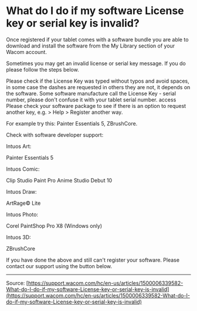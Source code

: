 # What do I do if my software License key or serial key is invalid?

Once registered if your tablet comes with a software bundle you are able to download and install the software from the My Library section of your Wacom account.


Sometimes you may get an invalid license or serial key message. If you do please follow the steps below.

Please check if the License Key was typed without typos and avoid spaces, in some case the dashes are requested in others they are not, it depends on the software.
Some software manufacture call the License Key - serial number, please don't confuse it with your tablet serial number. access 
Please check your software package to see if there is an option to request another key, e.g. > Help > Register another way. 

For example try this: Painter Essentials 5, ZBrushCore.


Check with software developer support:

Intuos Art:

Painter Essentials 5


Intuos Comic:

Clip Studio Paint Pro
Anime Studio Debut 10


Intuos Draw:

ArtRage© Lite


Intuos Photo:

Corel PaintShop Pro X8 (Windows only)


Intuos 3D:

ZBrushCore







If you have done the above and still can't register your software. Please contact our support using the button below.

---
Source: [https://support.wacom.com/hc/en-us/articles/1500006339582-What-do-I-do-if-my-software-License-key-or-serial-key-is-invalid](https://support.wacom.com/hc/en-us/articles/1500006339582-What-do-I-do-if-my-software-License-key-or-serial-key-is-invalid)
